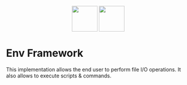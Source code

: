 <p align="center">
<img height=70px src="docs/images/logo.png">
<img height=70px src="docs/images/Go-Logo_Blue.png">
</p>

# Env Framework

This implementation allows the end user to perform file I/O operations.
It also allows to execute scripts & commands.
